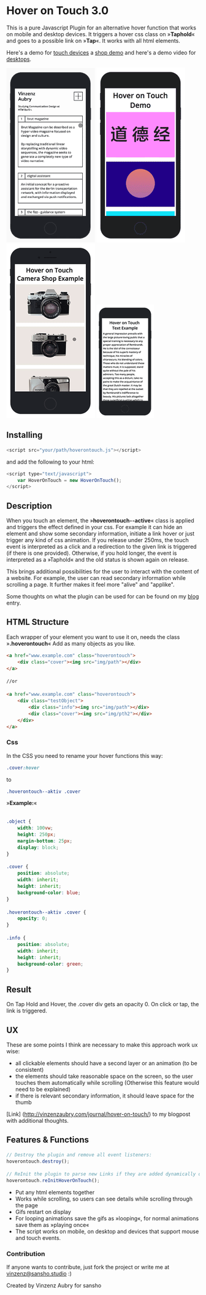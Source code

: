 # Hover on Touch 3.0

This is a pure Javascript Plugin for an alternative hover function that works on mobile and desktop devices. It triggers a hover css class on »**Taphold**« and goes to a possible link on »**Tap**«. It works with all html elements.

Here's a demo for [touch devices](http://vinzenzaubry.com/demos/hoverontouch/) a [shop demo](http://vinzenzaubry.com/demos/hoverontouch/) and here's a demo video for [desktops](http://vinzenzaubry.com/demos/hoverontouch/desktop).

![Preview of the Plugin on a Portfolio](/media/readme.gif?raw=true "Preview")
![Preview with nice colors and animation](/media/fun.gif?raw=true "Preview")
![Preview of the Plugin for a shop](/media/shop.gif?raw=true "Preview")
![Preview of the Plugin for a text with an ad behind](/media/text.gif?raw=true "Preview")

## Installing
```javascript
<script src="your/path/hoverontouch.js"></script>
```
and add the following to your html:
```javascript
<script type="text/javascript">
    var HoverOnTouch = new HoverOnTouch();
</script>
```

## Description
When you touch an element, the »**hoverontouch--active**« class is applied and triggers the effect defined in your css. For example it can hide an element and show some secondary information, initiate a link hover or just trigger any kind of css animation. If you release under 250ms, the touch event is interpreted as a click and a redirection to the given link is triggered (if there is one provided). Otherwise, if you hold longer, the event is interpreted as a »Taphold« and the old status is shown again on release. 

This brings additional possibilities for the user to interact with the content of a website. For example, the user can read secondary information while scrolling a page. It further makes it feel more "alive" and "applike". 

Some thoughts on what the plugin can be used for can be found on my [blog](http://vinzenzaubry.com/journal/hover-on-touch/) entry. 

## HTML Structure

Each wrapper of your element you want to use it on, needs the class »**.hoverontouch**« Add as many objects as you like.
```html
<a href="www.example.com" class="hoverontouch">
    <div class="cover"><img src="img/path"></div>
</a>

//or

<a href="www.example.com" class="hoverontouch">
    <div class="testObject">
        <div class="info"><img src="img/path"></div>
        <div class="cover"><img src="img/pth2"></div>
    </div>
</a>


```

### Css

In the CSS you need to rename your hover functions this way:

```css
.cover:hover
```

to

```css
.hoverontouch--aktiv .cover
```

»**Example:**«

```css

.object {
    width: 100vw;
    height: 250px;
    margin-bottom: 25px;
    display: block;
}

.cover {
    position: absolute;
    width: inherit;
    height: inherit;
    background-color: blue;
}

.hoverontouch--aktiv .cover {
    opacity: 0;
}

.info {
    position: absolute;
    width: inherit;
    height: inherit;
    background-color: green;
}

```
## Result
On Tap Hold and Hover, the .cover div gets an opacity 0. On click or tap, the link is triggered. 


## UX
These are some points I think are necessary to make this approach work ux wise:

- all clickable elements should have a second layer or an animation (to be consistent)
- the elements should take reasonable space on the screen, so the user touches them automatically while scrolling (Otherwise this feature would need to be explained)
- if there is relevant secondary information, it should leave space for the thumb

[Link] (http://vinzenzaubry.com/journal/hover-on-touch/) to my blogpost with additional thoughts.

## Features & Functions

```javascript
// Destroy the plugin and remove all event listeners:
hoverontouch.destroy();

// ReInit the plugin to parse new Links if they are added dynamically or new content is pushed to the page (for example pagination)
hoverontouch.reInitHoverOnTouch();
```

- Put any html elements together
- Works while scrolling, so users can see details while scrolling through the page
- Gifs restart on display
- For looping animations save the gifs as »looping«, for normal animations save them as »playing once«
- The script works on mobile, on desktop and devices that support mouse and touch events.


### Contribution
If anyone wants to contribute, just fork the project or write me at vinzenz@sansho.studio :)

Created by Vinzenz Aubry for sansho
